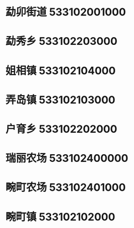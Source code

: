 # 勐卯街道 533102001000
# 勐秀乡 533102203000
# 姐相镇 533102104000
# 弄岛镇 533102103000
# 户育乡 533102202000
# 瑞丽农场 533102400000
# 畹町农场 533102401000
# 畹町镇 533102102000
